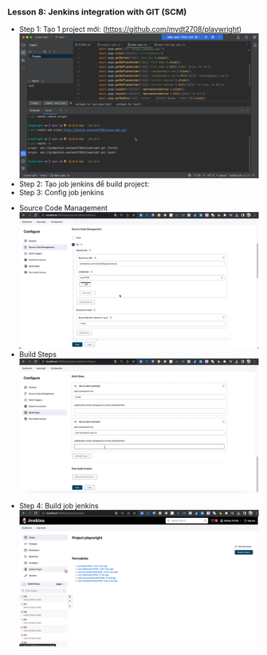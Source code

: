 ### Lesson 8:  Jenkins integration with GIT (SCM)
- Step 1: Tạo 1 project mới: 
(https://github.com/mydt2708/playwright)
![img](image/009-jenkins-project.png)
- Step 2: Tạo job jenkins để build project: 
- Step 3: Config job jenkins
+ Source Code Management
![img](image/010-jenkins-config-source-code.png)
+ Build Steps
![img](image/011-jenkins-config-build-steps.png)

- Step 4: Build job jenkins
![img](image/012-jenkins-build-now.png)



